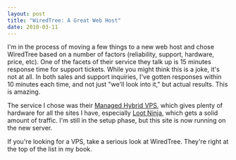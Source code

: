 ```yaml
---
layout: post
title: "WiredTree: A Great Web Host"
date: 2010-03-11
---
```


<p>I'm in the process of moving a few things to a new web host and chose WiredTree based on a number of factors (reliability, support, hardware, price, etc). One of the facets of their service they talk up is 15 minutes response time for support tickets. While you might think this is a joke, it's not at all. In both sales and support inquiries, I've gotten responses within 10 minutes each time, and not just "we'll look into it," but actual results. This is amazing.</p>
<p>The service I chose was their <a href="http://www.wiredtree.com/managedhybrid/">Managed Hybrid VPS</a>, which gives plenty of hardware for all the sites I have, especially <a href="http://www.loot-ninja.com">Loot Ninja</a>, which gets a solid amount of traffic. I'm still in the setup phase, but this site is now running on the new server.</p>
<p>If you're looking for a VPS, take a serious look at WiredTree. They're right at the top of the list in my book.</p>
